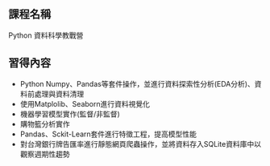 ## 課程名稱
Python 資料科學教戰營

## 習得內容
- Python Numpy、Pandas等套件操作，並進行資料探索性分析(EDA分析)、資料前處理與資料清理
- 使用Matplolib、Seaborn進行資料視覺化
- 機器學習模型實作(監督/非監督)
- 購物籃分析實作
- Pandas、Sckit-Learn套件進行特徵工程，提高模型性能
- 對台灣銀行牌告匯率進行靜態網頁爬蟲操作，並將資料存入SQLite資料庫中以觀察週期性趨勢
